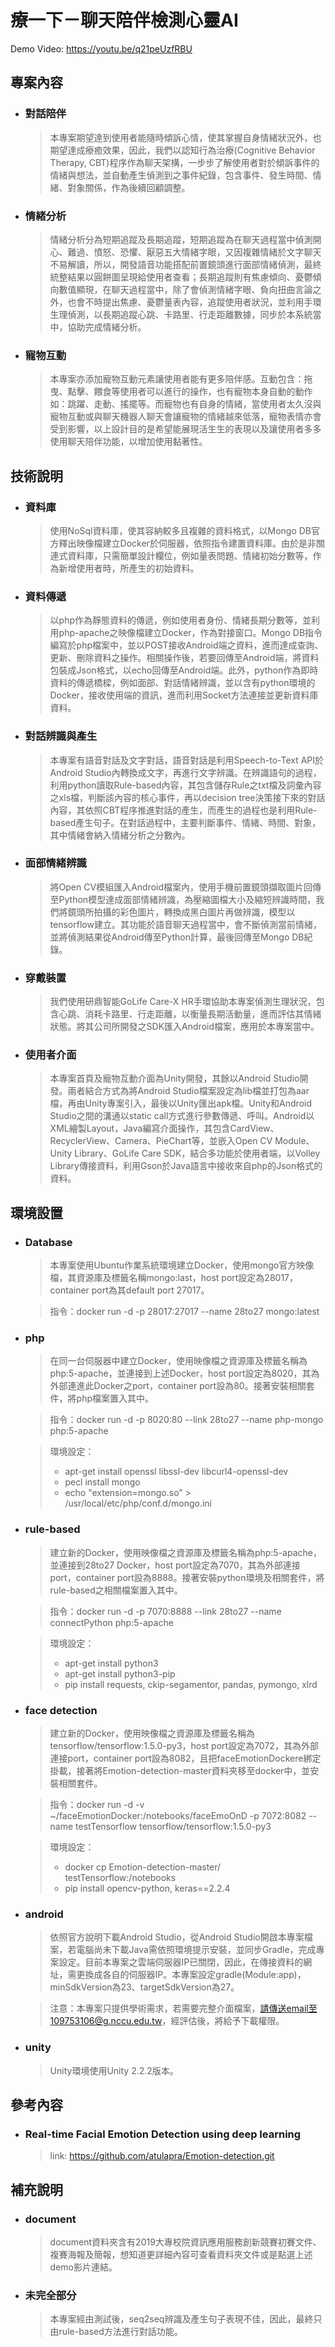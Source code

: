 # 療一下－聊天陪伴檢測心靈AI

Demo Video: https://youtu.be/q21peUzfRBU

專案內容
----
* ### 對話陪伴
  >本專案期望達到使用者能隨時傾訴心情，使其掌握自身情緒狀況外，也期望達成療癒效果，因此，我們以認知行為治療(Cognitive Behavior Therapy, CBT)程序作為聊天架構，一步步了解使用者對於傾訴事件的情緒與想法，並自動產生偵測到之事件紀錄，包含事件、發生時間、情緒、對象關係，作為後續回顧調整。

* ### 情緒分析
  >情緒分析分為短期追蹤及長期追蹤，短期追蹤為在聊天過程當中偵測開心、難過、憤怒、恐懼、厭惡五大情緒字眼，又因複雜情緒於文字聊天不易解讀，所以，開發語音功能搭配前置鏡頭進行面部情緒偵測，最終統整結果以圓餅圖呈現給使用者查看；長期追蹤則有焦慮傾向、憂鬱傾向數值顯現，在聊天過程當中，除了會偵測情緒字眼、負向扭曲言論之外，也會不時提出焦慮、憂鬱量表內容，追蹤使用者狀況，並利用手環生理偵測，以長期追蹤心跳、卡路里、行走距離數據，同步於本系統當中，協助完成情緒分析。

* ### 寵物互動
  >本專案亦添加寵物互動元素讓使用者能有更多陪伴感。互動包含：拖曳、點擊、餵食等使用者可以進行的操作，也有寵物本身自動的動作如：跳躍、走動、搖擺等。而寵物也有自身的情緒，當使用者太久沒與寵物互動或與聊天機器人聊天會讓寵物的情緒越來低落，寵物表情亦會受到影響，以上設計目的是希望能展現活生生的表現以及讓使用者多多使用聊天陪伴功能，以增加使用黏著性。

技術說明
----
* ### 資料庫
  >使用NoSql資料庫，使其容納較多且複雜的資料格式，以Mongo DB官方釋出映像檔建立Docker於伺服器，依照指令建置資料庫。由於是非關連式資料庫，只需簡單設計欄位，例如量表問題、情緒初始分數等，作為新增使用者時，所產生的初始資料。

* ### 資料傳遞
  >以php作為靜態資料的傳遞，例如使用者身份、情緒長期分數等，並利用php-apache之映像檔建立Docker，作為對接窗口。Mongo DB指令編寫於php檔案中，並以POST接收Android端之資料，進而達成查詢、更新、刪除資料之操作。相關操作後，若要回傳至Android端，將資料包裝成Json格式，以echo回傳至Android端。此外，python作為即時資料的傳遞橋樑，例如面部、對話情緒辨識，並以含有python環境的Docker，接收使用端的資訊，進而利用Socket方法連接並更新資料庫資料。

* ### 對話辨識與產生
  >本專案有語音對話及文字對話，語音對話是利用Speech-to-Text API於Android Studio內轉換成文字，再進行文字辨識。在辨識語句的過程，利用python讀取Rule-based內容，其包含儲存Rule之txt檔及詞彙內容之xls檔，判斷該內容的核心事件，再以decision tree決策接下來的對話內容，其依照CBT程序推進對話的產生，而產生的過程也是利用Rule-based產生句子。在對話過程中，主要判斷事件、情緒、時間、對象，其中情緒會納入情緒分析之分數內。

* ### 面部情緒辨識
  >將Open CV模組匯入Android檔案內，使用手機前置鏡頭擷取圖片回傳至Python模型達成面部情緒辨識，為壓縮圖檔大小及縮短辨識時間，我們將鏡頭所拍攝的彩色圖片，轉換成黑白圖片再做辨識，模型以tensorflow建立。其功能於語音聊天過程當中，會不斷偵測當前情緒，並將偵測結果從Android傳至Python計算，最後回傳至Mongo DB紀錄。

* ### 穿戴裝置
  >我們使用研鼎智能GoLife Care-X HR手環協助本專案偵測生理狀況，包含心跳、消耗卡路里、行走距離，以衡量長期活動量，進而評估其情緒狀態。將其公司所開發之SDK匯入Android檔案，應用於本專案當中。

* ### 使用者介面
  >本專案首頁及寵物互動介面為Unity開發，其餘以Android Studio開發。兩者結合方式為將Android Studio檔案設定為lib檔並打包為aar檔，再由Unity專案引入，最後以Unity匯出apk檔。Unity和Android Studio之間的溝通以static call方式進行參數傳遞、呼叫。Android以XML繪製Layout，Java編寫介面操作，其包含CardView、RecyclerView、Camera、PieChart等，並嵌入Open CV Module、Unity Library、GoLife Care SDK，結合多功能於使用者端，以Volley Library傳接資料，利用Gson於Java語言中接收來自php的Json格式的資料。
  

環境設置
----
* ### Database
  >本專案使用Ubuntu作業系統環境建立Docker，使用mongo官方映像檔，其資源庫及標籤名稱mongo:last，host port設定為28017，container port為其default port 27017。
  
  >指令：docker run -d -p 28017:27017 --name 28to27 mongo:latest
* ### php
  >在同一台伺服器中建立Docker，使用映像檔之資源庫及標籤名稱為php:5-apache，並連接到上述Docker，host port設定為8020，其為外部連進此Docker之port，container port設為80。接著安裝相關套件，將php檔案置入其中。
  
  >指令：docker run -d -p 8020:80 --link 28to27 --name php-mongo php:5-apache <br>

  >環境設定：
  >* apt-get install openssl libssl-dev libcurl4-openssl-dev
  >* pecl install mongo
  >* echo "extension=mongo.so" > /usr/local/etc/php/conf.d/mongo.ini

* ### rule-based
  >建立新的Docker，使用映像檔之資源庫及標籤名稱為php:5-apache，並連接到28to27 Docker，host port設定為7070，其為外部連接port，container port設為8888。接著安裝python環境及相關套件，將rule-based之相關檔案置入其中。
  
  >指令：docker run -d -p 7070:8888 --link 28to27 --name connectPython php:5-apache

  >環境設定：
  >* apt-get install python3
  >* apt-get install python3-pip
  >* pip install requests, ckip-segamentor, pandas, pymongo, xlrd

* ### face detection
  >建立新的Docker，使用映像檔之資源庫及標籤名稱為tensorflow/tensorflow:1.5.0-py3，host port設定為7072，其為外部連接port，container port設為8082，且把faceEmotionDockere綁定掛載，接著將Emotion-detection-master資料夾移至docker中，並安裝相關套件。
  
  >指令：docker run -d -v ~/faceEmotionDocker:/notebooks/faceEmoOnD -p 7072:8082 --name testTensorflow tensorflow/tensorflow:1.5.0-py3
  
  >環境設定：
  >* docker cp Emotion-detection-master/ testTensorflow:/notebooks
  >* pip install opencv-python, keras==2.2.4

* ### android
  >依照官方說明下載Android Studio，從Android Studio開啟本專案檔案，若電腦尚未下載Java需依照環境提示安裝，並同步Gradle，完成專案設定。目前本專案之雲端伺服器IP已關閉，因此，在傳接資料的網址，需更換成各自的伺服器IP。本專案設定gradle(Module:app)，minSdkVersion為23、targetSdkVersion為27。
  
  >注意：本專案只提供學術需求，若需要完整介面檔案，請傳送email至109753106@g.nccu.edu.tw，經評估後，將給予下載權限。
  
* ### unity
  >Unity環境使用Unity 2.2.2版本。

參考內容
----
* ### Real-time Facial Emotion Detection using deep learning
  >link: https://github.com/atulapra/Emotion-detection.git

補充說明
----
* ### document
  >document資料夾含有2019大專校院資訊應用服務創新競賽初賽文件、複賽海報及簡報，想知道更詳細內容可查看資料夾文件或是點選上述demo影片連結。
* ### 未完全部分
  >本專案經由測試後，seq2seq辨識及產生句子表現不佳，因此，最終只由rule-based方法進行對話功能。
